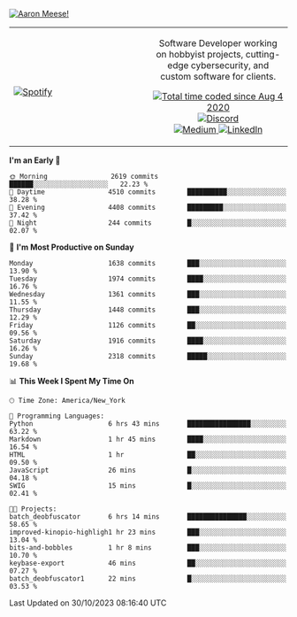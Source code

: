 [![Aaron Meese!](https://user-images.githubusercontent.com/17814535/88975338-a2aabf00-d27f-11ea-963f-8a19608716b4.png)](https://github.com/ajmeese7/readme-ascii "README ASCII")

<!-- Modified from project here: https://github.com/novatorem/novatorem -->
<table width="100%">
  <tr>
  <td width="50%">

&nbsp; <br> [![Spotify](https://ajmeese7.vercel.app/api/spotify)](https://open.spotify.com/user/ajmeese)

  </td>
  <td width="50%">
    <p align="center">
    Software Developer working on hobbyist projects, cutting-edge cybersecurity, and custom software for clients.
    </p>
    <p align="center">
      <a href="https://wakatime.com/@f726891d-3b02-46cd-9b60-e8c59f9e2b14">
        <img src="https://wakatime.com/badge/user/f726891d-3b02-46cd-9b60-e8c59f9e2b14.svg" alt="Total time coded since Aug 4 2020" title="WakaTime" />
      </a>
      <a href="http://link.aaronmeese.com/discord">
        <img src="https://img.shields.io/badge/discord-ajmeese7%234835-369?style=flat-square&logo=discord&logoColor=white&color=purple" alt="Discord" title="Discord">
      </a>
      <br />
      <a href="https://link.aaronmeese.com/medium">
        <img src="https://img.shields.io/badge/medium-ajmeese7-1DB954?style=flat-square&logo=medium&logoColor=white" alt="Medium" title="Medium">
      </a>
      <a href="https://link.aaronmeese.com/linkedin">
        <img src="https://img.shields.io/badge/linkedIn-aaronmeese-1DB954?style=flat-square&logo=linkedin&logoColor=white&color=blue" alt="LinkedIn" title="LinkedIn">
      </a>
    </p>
  </td>

</table>

[//]: <> (The `&nbsp;` is to have Aphelion take up more space)

<!--START_SECTION:waka-->
**I'm an Early 🐤** 

```text
🌞 Morning                2619 commits        ██████░░░░░░░░░░░░░░░░░░░   22.23 % 
🌆 Daytime                4510 commits        ██████████░░░░░░░░░░░░░░░   38.28 % 
🌃 Evening                4408 commits        █████████░░░░░░░░░░░░░░░░   37.42 % 
🌙 Night                  244 commits         █░░░░░░░░░░░░░░░░░░░░░░░░   02.07 % 
```
📅 **I'm Most Productive on Sunday** 

```text
Monday                   1638 commits        ███░░░░░░░░░░░░░░░░░░░░░░   13.90 % 
Tuesday                  1974 commits        ████░░░░░░░░░░░░░░░░░░░░░   16.76 % 
Wednesday                1361 commits        ███░░░░░░░░░░░░░░░░░░░░░░   11.55 % 
Thursday                 1448 commits        ███░░░░░░░░░░░░░░░░░░░░░░   12.29 % 
Friday                   1126 commits        ██░░░░░░░░░░░░░░░░░░░░░░░   09.56 % 
Saturday                 1916 commits        ████░░░░░░░░░░░░░░░░░░░░░   16.26 % 
Sunday                   2318 commits        █████░░░░░░░░░░░░░░░░░░░░   19.68 % 
```


📊 **This Week I Spent My Time On** 

```text
🕑︎ Time Zone: America/New_York

💬 Programming Languages: 
Python                   6 hrs 43 mins       ████████████████░░░░░░░░░   63.22 % 
Markdown                 1 hr 45 mins        ████░░░░░░░░░░░░░░░░░░░░░   16.54 % 
HTML                     1 hr                ██░░░░░░░░░░░░░░░░░░░░░░░   09.50 % 
JavaScript               26 mins             █░░░░░░░░░░░░░░░░░░░░░░░░   04.18 % 
SWIG                     15 mins             █░░░░░░░░░░░░░░░░░░░░░░░░   02.41 % 

🐱‍💻 Projects: 
batch_deobfuscator       6 hrs 14 mins       ███████████████░░░░░░░░░░   58.65 % 
improved-kinopio-highligh1 hr 23 mins        ███░░░░░░░░░░░░░░░░░░░░░░   13.04 % 
bits-and-bobbles         1 hr 8 mins         ███░░░░░░░░░░░░░░░░░░░░░░   10.70 % 
keybase-export           46 mins             ██░░░░░░░░░░░░░░░░░░░░░░░   07.27 % 
batch_deobfuscator1      22 mins             █░░░░░░░░░░░░░░░░░░░░░░░░   03.53 % 
```


 Last Updated on 30/10/2023 08:16:40 UTC
<!--END_SECTION:waka-->
